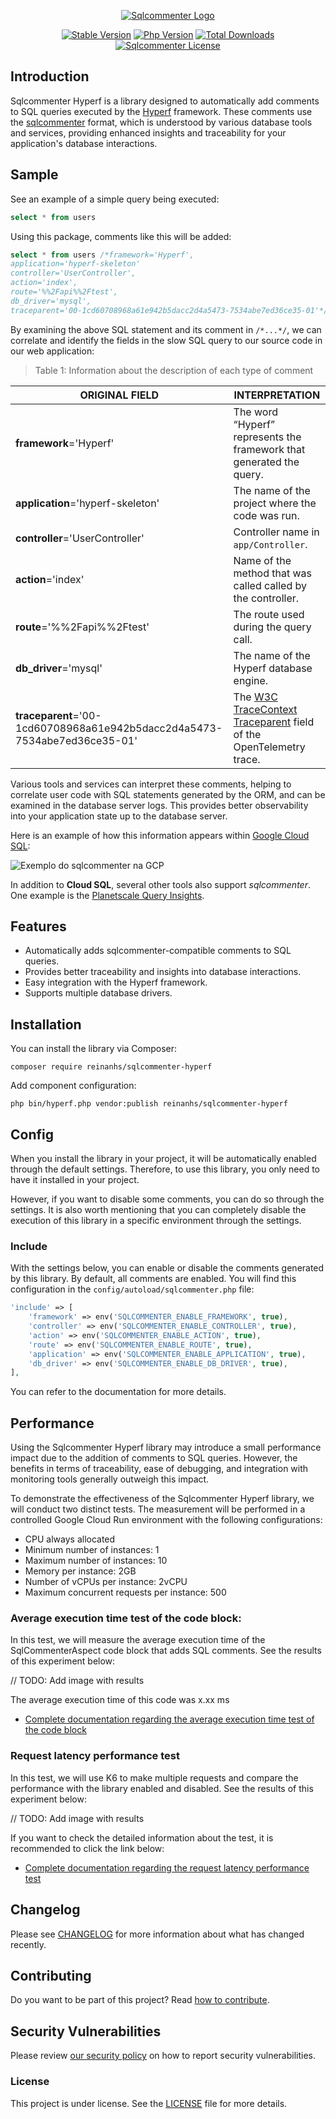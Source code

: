 <p align="center"><a href="https://google.github.io/sqlcommenter/" target="_blank" rel="noopener noreferrer"><img src="https://i.imgur.com/pkcyYLU.png" alt="Sqlcommenter Logo"></a></p>

<p align="center">
  <a href="https://github.com/reinanhs/sqlcommenter-hyperf/releases"><img src="https://poser.pugx.org/reinanhs/sqlcommenter-hyperf/v/stable" alt="Stable Version"></a>
  <a href="https://www.php.net"><img src="https://img.shields.io/badge/php-%3E=8.1-brightgreen.svg?maxAge=2592000" alt="Php Version"></a>
  <a href="https://packagist.org/packages/reinanhs/sqlcommenter-hyperf"><img src="https://poser.pugx.org/reinanhs/sqlcommenter-hyperf/downloads" alt="Total Downloads"></a>
  <a href="https://github.com/reinanhs/sqlcommenter-hyperf/blob/main/LICENSE"><img src="https://img.shields.io/github/license/reinanhs/sqlcommenter-hyperf.svg?maxAge=2592000" alt="Sqlcommenter License"></a>
</p>

## Introduction

Sqlcommenter Hyperf is a library designed to automatically add comments to SQL queries executed by
the [Hyperf](https://github.com/hyperf/hyperf) framework. These comments use
the [sqlcommenter](https://google.github.io/sqlcommenter/) format, which is understood by various database tools and
services, providing enhanced insights and traceability for your application's database interactions.

## Sample

See an example of a simple query being executed:

```sql
select * from users
```

Using this package, comments like this will be added:

```sql
select * from users /*framework='Hyperf',
application='hyperf-skeleton'
controller='UserController',
action='index',
route='%%2Fapi%%2Ftest',
db_driver='mysql',
traceparent='00-1cd60708968a61e942b5dacc2d4a5473-7534abe7ed36ce35-01'*/
```

By examining the above SQL statement and its comment in `/*...*/`, we can correlate and identify the fields in the slow SQL query to our source code in our web application:

> Table 1: Information about the description of each type of comment

| ORIGINAL FIELD                                                            | INTERPRETATION                                                                                                               |
|---------------------------------------------------------------------------|------------------------------------------------------------------------------------------------------------------------------|
| **framework**='Hyperf'                                                    | The word “Hyperf” represents the framework that generated the query.                                                         |
| **application**='hyperf-skeleton'                                         | The name of the project where the code was run.                                                                              |
| **controller**='UserController'                                           | Controller name in `app/Controller`.                                                                                         |
| **action**='index'                                                        | Name of the method that was called called by the controller.                                                                 |
| **route**='%%2Fapi%%2Ftest'                                               | The route used during the query call.                                                                                        |
| **db_driver**='mysql'                                                     | The name of the Hyperf database engine.                                                                                      |
| **traceparent**='00-1cd60708968a61e942b5dacc2d4a5473-7534abe7ed36ce35-01' | The [W3C TraceContext Traceparent](https://www.w3.org/TR/trace-context/#traceparent-field) field of the OpenTelemetry trace. |

Various tools and services can interpret these comments, helping to correlate user code with SQL statements generated by the ORM, and can be examined in the database server logs. This provides better observability into your application state up to the database server.

Here is an example of how this information appears within [Google Cloud SQL](https://cloud.google.com/sql/docs/postgres/using-query-insights):

![Exemplo do sqlcommenter na GCP](image.png)

In addition to **Cloud SQL**, several other tools also support _sqlcommenter_. One example is the [Planetscale Query Insights](https://planetscale.com/docs/concepts/query-insights).

## Features

- Automatically adds sqlcommenter-compatible comments to SQL queries.
- Provides better traceability and insights into database interactions.
- Easy integration with the Hyperf framework.
- Supports multiple database drivers.

## Installation

You can install the library via Composer:

```shell
composer require reinanhs/sqlcommenter-hyperf
```

Add component configuration:

```shell
php bin/hyperf.php vendor:publish reinanhs/sqlcommenter-hyperf
```

## Config

When you install the library in your project, it will be automatically enabled through the default settings. Therefore, to use this library, you only need to have it installed in your project.

However, if you want to disable some comments, you can do so through the settings. It is also worth mentioning that you can completely disable the execution of this library in a specific environment through the settings.

### Include

With the settings below, you can enable or disable the comments generated by this library. By default, all comments are enabled. You will find this configuration in the `config/autoload/sqlcommenter.php` file:

```php
'include' => [
    'framework' => env('SQLCOMMENTER_ENABLE_FRAMEWORK', true),
    'controller' => env('SQLCOMMENTER_ENABLE_CONTROLLER', true),
    'action' => env('SQLCOMMENTER_ENABLE_ACTION', true),
    'route' => env('SQLCOMMENTER_ENABLE_ROUTE', true),
    'application' => env('SQLCOMMENTER_ENABLE_APPLICATION', true),
    'db_driver' => env('SQLCOMMENTER_ENABLE_DB_DRIVER', true),
],
```

You can refer to the documentation for more details.

## Performance

Using the Sqlcommenter Hyperf library may introduce a small performance impact due to the addition of comments to SQL queries. However, the benefits in terms of traceability, ease of debugging, and integration with monitoring tools generally outweigh this impact.

To demonstrate the effectiveness of the Sqlcommenter Hyperf library, we will conduct two distinct tests. The measurement will be performed in a controlled Google Cloud Run environment with the following configurations:

- CPU always allocated
- Minimum number of instances: 1
- Maximum number of instances: 10
- Memory per instance: 2GB
- Number of vCPUs per instance: 2vCPU
- Maximum concurrent requests per instance: 500

### Average execution time test of the code block:

In this test, we will measure the average execution time of the SqlCommenterAspect code block that adds SQL comments.
See the results of this experiment below:

// TODO: Add image with results

The average execution time of this code was x.xx ms

- [Complete documentation regarding the average execution time test of the code block](https://github.com/ReinanHS/sqlcommenter-hyperf/wiki/Performance#average-execution-time-test-of-the-code-block)

### Request latency performance test

In this test, we will use K6 to make multiple requests and compare the performance with the library enabled and disabled.
See the results of this experiment below:

// TODO: Add image with results

If you want to check the detailed information about the test, it is recommended to click the link below:

- [Complete documentation regarding the request latency performance test](https://github.com/ReinanHS/sqlcommenter-hyperf/wiki/Performance#request-latency-performance-test)

## Changelog

Please see [CHANGELOG](CHANGELOG.md) for more information about what has changed recently.

## Contributing

Do you want to be part of this project? Read [how to contribute](CONTRIBUTING.md).

## Security Vulnerabilities

Please review [our security policy](https://github.com/reinanhs/sqlcommenter-hyperf/security/policy) on how to report security vulnerabilities.

### License

This project is under license. See the [LICENSE](LICENSE) file for more details.